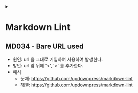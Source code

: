 <link rel="stylesheet" type="text/css" href="/css/header.css">
<link rel="stylesheet" type="text/css" href="/css/bootstrap/5.3.0-alpha1/bootstrap.css">
<div class="sticky-top bg-white pt-1 pb-2" id="header-div-max"></div>
<details id="display-none"><summary></summary>
  <script src="/js/header.js" defer="defer"></script>
  <script src="/js/table/numbering.js" defer="defer"></script>
  <script src="/js/bootstrap/5.3.0-alpha1/bootstrap.bundle.js" defer="defer"></script>
</details>

# Markdown Lint

## MD034 - Bare URL used

- 원인: url 을 그대로 기입하여 사용하여 발생한다.
- 방안: url 앞 뒤에 '<', '>' 를 추가한다.
- 예시  
  - 문제: https://github.com/updownpress/markdown-lint
  - 해결: <https://github.com/updownpress/markdown-lint>
